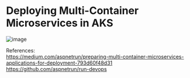 # Deploying Multi-Container Microservices in AKS
![image](https://user-images.githubusercontent.com/13543372/236958430-a1e3116d-fca8-4742-8080-91e03709e77b.png)  

References:  
https://medium.com/aspnetrun/preparing-multi-container-microservices-applications-for-deployment-793d60f48d31  
https://github.com/aspnetrun/run-devops

